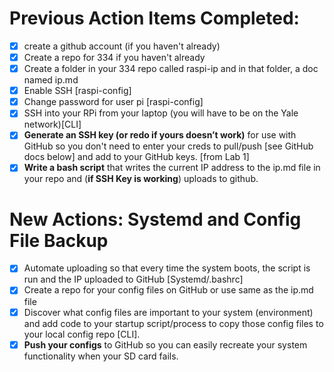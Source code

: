 # Previous Action Items Completed:
- [x]  create a github account (if you haven't already)
- [x]  Create a repo for 334 if you haven't already
- [x]  Create a folder in your 334 repo called raspi-ip and in that folder, a doc named ip.md
- [x]  Enable SSH [raspi-config]
- [x]  Change password for user pi [raspi-config]
- [x]  SSH into your RPi from your laptop (you will have to be on the Yale network)[CLI]
- [x]  **Generate an SSH key (or redo if yours doesn’t work)** for use with GitHub so you don't need to enter your creds to pull/push [see GitHub docs below] and add to your GitHub keys. [from Lab 1]
- [x]  **Write a bash script** that writes the current IP address to the ip.md file in your repo and (**if SSH Key is working**) uploads to github.

# New Actions: Systemd and Config File Backup
- [x]  Automate uploading so that every time the system boots, the script is run and the IP uploaded to GitHub [Systemd/.bashrc]
- [x]  Create a repo for your config files on GitHub or use same as the ip.md file
- [x]  Discover what config files are important to your system (environment) and add code to your startup script/process to copy those config files to your local config repo [CLI].
- [x]  **Push your configs** to GitHub so you can easily recreate your system functionality when your SD card fails.